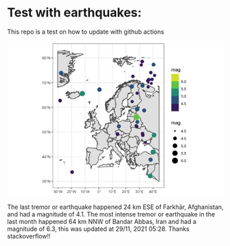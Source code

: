 <!-- README.md is generated from README.Rmd. Please edit that file -->

Test with earthquakes:
======================

This repo is a test on how to update with github actions

![](man/figures/README-unnamed-chunk-2-1.png)

The last tremor or earthquake happened 24 km ESE of Farkhār,
Afghanistan, and had a magnitude of 4.1. The most intense tremor or
earthquake in the last month happened 64 km NNW of Bandar Abbas, Iran
and had a magnitude of 6.3, this was updated at 29/11, 2021 05:28.
Thanks stackoverflow!!
